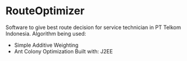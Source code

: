# RouteOptimizer

Software to give best route decision for service technician in PT Telkom Indonesia.
Algorithm being used:
- Simple Additive Weighting
- Ant Colony Optimization
Built with: J2EE
